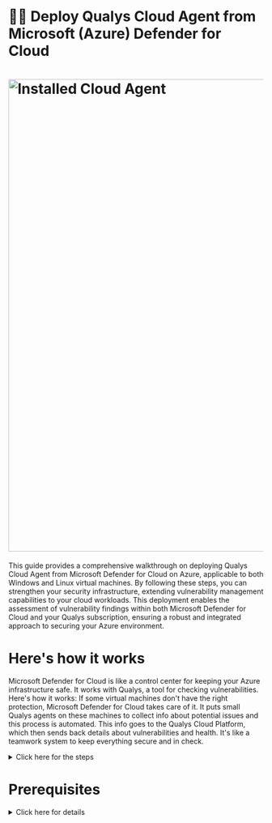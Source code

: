 # 👨‍🏫 Deploy Qualys Cloud Agent from Microsoft (Azure) Defender for Cloud

# <img width="933" alt="Installed Cloud Agent " src="https://github.com/sunny4lab-project/Deploy-Qualys-Cloud-Agent-from-Microsoft-Defender-for-Cloud/assets/139194279/740c9f1c-3bf5-466a-a5e1-bd01d371e942">

This guide provides a comprehensive walkthrough on deploying Qualys Cloud Agent from Microsoft Defender for Cloud on Azure, applicable to both Windows and Linux virtual machines. By following these steps, you can strengthen your security infrastructure, extending vulnerability management capabilities to your cloud workloads. This deployment enables the assessment of vulnerability findings within both Microsoft Defender for Cloud and your Qualys subscription, ensuring a robust and integrated approach to securing your Azure environment.



# **Here's how it works**

Microsoft Defender for Cloud is like a control center for keeping your Azure infrastructure safe. It works with Qualys, a tool for checking vulnerabilities. Here's how it works: If some virtual machines don't have the right protection, Microsoft Defender for Cloud takes care of it. It puts small Qualys agents on these machines to collect info about potential issues and this process is automated. This info goes to the Qualys Cloud Platform, which then sends back details about vulnerabilities and health. It's like a teamwork system to keep everything secure and in check.
<details><summary>Click here for the steps</summary>

 # **Step 1:**
**Qualys Integrations and setting up of Activation key**

- ▶️ Log in to your Qualys account
 # <img width="961" alt="Qualys Login screen " src="https://github.com/sunny4lab-project/Deploy-Qualys-Cloud-Agent-from-Microsoft-Defender-for-Cloud/assets/139194279/86e4ba03-994b-45df-989a-def080f1d34b">

  - ▶️ Navigate to Panel on the left scroll down and select "cloud agent"
   # <img width="706" alt="select Cloud agent " src="https://github.com/sunny4lab-project/Deploy-Qualys-Cloud-Agent-from-Microsoft-Defender-for-Cloud/assets/139194279/a0496ac8-3f75-4075-b23a-5f0c9effd1f7">
    
  - ▶️ Click on the "agent management" button at the top panel
# <img width="703" alt="management agent" src="https://github.com/sunny4lab-project/Deploy-Qualys-Cloud-Agent-from-Microsoft-Defender-for-Cloud/assets/139194279/9be8d8b3-669c-42b7-9e54-dc0419207652">

  - ▶️ Create a New Key by clicking the Agent tab and clicking the "New Key" button 🔳 below. 
# <img width="695" alt="New Key" src="https://github.com/sunny4lab-project/Deploy-Qualys-Cloud-Agent-from-Microsoft-Defender-for-Cloud/assets/139194279/00cce5f3-e202-4908-a744-2fc9b39e82b6">

  - ▶️ Check the vulnerability management box and then click on the "Generate" button which should generate the activation key for the agent to be set up on Azure.
# <img width="538" alt="New Activation key" src="https://github.com/sunny4lab-project/Deploy-Qualys-Cloud-Agent-from-Microsoft-Defender-for-Cloud/assets/139194279/9cd15cc6-8989-48b4-9530-9dedb47c043f">

 - ▶️ the Azure agent is currently supported for Windows and Linux. Click the Install Instructions
button for Windows or Linux. 
# <img width="540" alt="Installation Requirement " src="https://github.com/sunny4lab-project/Deploy-Qualys-Cloud-Agent-from-Microsoft-Defender-for-Cloud/assets/139194279/567a923f-5164-4986-af84-a2b891a259e1">

 - ▶️ Click the "Deploying in Azure Cloud" button and then Copy the License Code and Public Key. In the process of deploying the cloud agent in Azure, both the License and Public keys will be needed.
   # <img width="538" alt="Deploying in Axure Cloud" src="https://github.com/sunny4lab-project/Deploy-Qualys-Cloud-Agent-from-Microsoft-Defender-for-Cloud/assets/139194279/b6fed228-8f9d-4c07-934e-e091653365c3">

   # Step: 2

   **Deploying Qualys Cloud Agents in Azure**

Using Qualys Cloud Agent (QCA) for Vulnerability Assessment (Bring Your Own License - BYOL) allows you to deploy QCA through Microsoft Defender for Cloud. It includes an Autodeploy feature that automatically installs agents on any virtual machines in your subscription that lack protection. This service is accessible with both the free and standard tiers of Microsoft Defender for Cloud.

- ➡️  Login into the Microsoft Azure portal and navigate to “Microsoft Defender for Cloud” and on the navigation panel to your left, click on "recommendations"
  # <img width="784" alt="Recommendation settings" src="https://github.com/sunny4lab-project/Deploy-Qualys-Cloud-Agent-from-Microsoft-Defender-for-Cloud/assets/139194279/87a73103-0d2b-442b-82bf-609529dc36be">

- ➡️ Click on Remediate Vulnerability and select "Machines should have a vulnerability assessment solution" 
# <img width="794" alt="Remediate Vulnerability" src="https://github.com/sunny4lab-project/Deploy-Qualys-Cloud-Agent-from-Microsoft-Defender-for-Cloud/assets/139194279/3fca25cd-db06-41a6-b2fb-6ef4398cf148">

- ➡️ On the description panel, scroll down and click on "unhealthy resources" Scroll down a bit select the VMs listed, and click on the "Fix" button. The Unhealthy resources column lists all the VM resources, without Qualys cloud agent.
   # <img width="587" alt="VM should be fixed Vulnerability" src="https://github.com/sunny4lab-project/Deploy-Qualys-Cloud-Agent-from-Microsoft-Defender-for-Cloud/assets/139194279/1e6b457d-2933-4f35-9e2c-bbde9dd8a890">

- ➡️ Choose a vulnerability assessment solution. Select Configure a new third-party vulnerability scanner(BYOL - requires a separate license). and then select Qualys extension to configure and click the "Proceed" button below.
- **🗒️Note:-** 

**Threat and vulnerability management by Microsoft Defender for Endpoint (included
with Microsoft Defender for servers):** This option will automatically get the threat and
vulnerability management findings without the need for additional agents. it is built-in
module for Microsoft Defender for Endpoint, threat, and vulnerability management.

**Deploy the integrated vulnerability scanner powered by Qualys (included with
Microsoft Defender for servers):** This option is intended for non-Qualys customers who
want to leverage the Qualys Vulnerability Assessment via Azure Defender included in the
Microsoft Defender for Cloud. You should not choose this option if they
want their assessment findings in their Qualys subscription. 

**Deploy your configured third-party vulnerability scanner (BYOL - requires a separate
license):** Choose this option if you already have an existing solution from Qualys. This
option will expose vulnerability assessment findings to your Qualys subscription.
Configure a new third-party vulnerability scanner (BYOL - requires a separate license):
Choose this option if you want to create a new solution.

# <img width="703" alt="Qualys Extension to configure" src="https://github.com/sunny4lab-project/Deploy-Qualys-Cloud-Agent-from-Microsoft-Defender-for-Cloud/assets/139194279/de2b7b0f-6acf-46b6-8289-b8d10c1a6f36">

-➡️ Fill in all the needed information from Microsoft Azure Installation Requirements on the Qualys Cloud deployment page. You will need to provide the subscription, Resource group, Location, License, and Public Key. License and Public keys should be on your Qualys cloud agent deployment page. Subscriptions, Resource groups, and Locations should be your Azure information from the initial creation of your Azure account.
# <img width="752" alt="Configure Qualys" src="https://github.com/sunny4lab-project/Deploy-Qualys-Cloud-Agent-from-Microsoft-Defender-for-Cloud/assets/139194279/754b18c3-f2d2-4e13-a9f1-f78af2dd0a7c">

</details>




 # **Prerequisites**

<details><summary>Click here for details</summary> 

  
  **Before proceeding with the deployment, ensure that you have the following:**

🔖 **Microsoft Subscriptions:** You have to have a Microsoft Azure account setup already
🔖 **Microsoft Defender for Cloud Subscription:** Activate and configure Microsoft Defender for Cloud for your environment (it comes with 30 days free trials).
🔖 **Qualys Subscription:** Obtain a Qualys subscription and ensure you have the necessary credentials to access the Qualys Cloud Platform.
